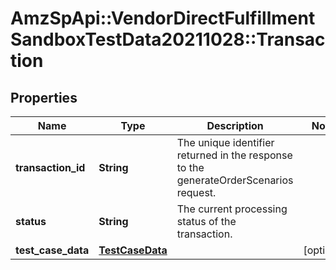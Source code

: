 # AmzSpApi::VendorDirectFulfillmentSandboxTestData20211028::Transaction

## Properties
Name | Type | Description | Notes
------------ | ------------- | ------------- | -------------
**transaction_id** | **String** | The unique identifier returned in the response to the generateOrderScenarios request. | 
**status** | **String** | The current processing status of the transaction. | 
**test_case_data** | [**TestCaseData**](TestCaseData.md) |  | [optional] 

